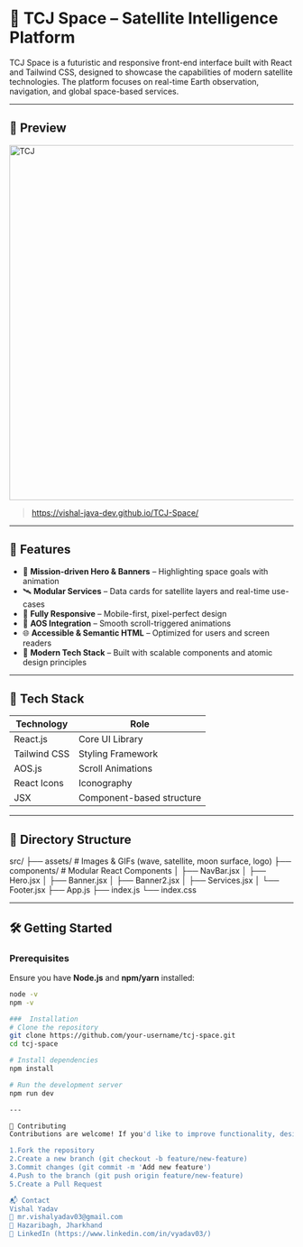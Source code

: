 # 🌌 TCJ Space – Satellite Intelligence Platform

TCJ Space is a futuristic and responsive front-end interface built with React and Tailwind CSS, designed to showcase the capabilities of modern satellite technologies. The platform focuses on real-time Earth observation, navigation, and global space-based services.

---

## 📸 Preview
<img width="1284" height="630" alt="TCJ" src="https://github.com/user-attachments/assets/97a03c5b-7164-4a82-a4bf-a3cdaaa8af16" />

>  https://vishal-java-dev.github.io/TCJ-Space/

---

## 🚀 Features

- 🎯 **Mission-driven Hero & Banners** – Highlighting space goals with animation
- 🛰️ **Modular Services** – Data cards for satellite layers and real-time use-cases
- 🎨 **Fully Responsive** – Mobile-first, pixel-perfect design
- 💬 **AOS Integration** – Smooth scroll-triggered animations
- 🌐 **Accessible & Semantic HTML** – Optimized for users and screen readers
- 🧠 **Modern Tech Stack** – Built with scalable components and atomic design principles

---

## 🧱 Tech Stack

| Technology     | Role                        |
|----------------|-----------------------------|
| React.js       | Core UI Library             |
| Tailwind CSS   | Styling Framework           |
| AOS.js         | Scroll Animations           |
| React Icons    | Iconography                 |
| JSX            | Component-based structure   |

---

## 📁 Directory Structure
src/
├── assets/ # Images & GIFs (wave, satellite, moon surface, logo)
├── components/ # Modular React Components
│ ├── NavBar.jsx
│ ├── Hero.jsx
│ ├── Banner.jsx
│ ├── Banner2.jsx
│ ├── Services.jsx
│ └── Footer.jsx
├── App.js
├── index.js
└── index.css


---

## 🛠️ Getting Started

### Prerequisites

Ensure you have **Node.js** and **npm/yarn** installed:

```bash
node -v
npm -v

###  Installation
# Clone the repository
git clone https://github.com/your-username/tcj-space.git
cd tcj-space

# Install dependencies
npm install

# Run the development server
npm run dev

---

🤝 Contributing
Contributions are welcome! If you'd like to improve functionality, design, or accessibility:

1.Fork the repository
2.Create a new branch (git checkout -b feature/new-feature)
3.Commit changes (git commit -m 'Add new feature')
4.Push to the branch (git push origin feature/new-feature)
5.Create a Pull Request

📬 Contact
Vishal Yadav
📧 mr.vishalyadav03@gmail.com
📍 Hazaribagh, Jharkhand
🔗 LinkedIn (https://www.linkedin.com/in/vyadav03/)






